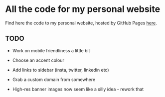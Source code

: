 # All the code for my personal website

Find here the code to my personal website, hosted by GitHub Pages [here](https://jpmacmanus.github.io/).

## TODO

- Work on mobile friendliness a little bit

- Choose an accent colour

- Add links to sidebar (insta, twitter, linkedin etc)

- Grab a custom domain from somewhere

- High-res banner images now seem like a silly idea - rework that
